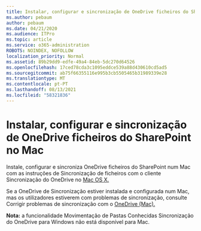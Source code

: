 ```yaml
---
title: Instalar, configurar e sincronização de OneDrive ficheiros do SharePoint no Mac
ms.author: pebaum
author: pebaum
ms.date: 04/21/2020
ms.audience: ITPro
ms.topic: article
ms.service: o365-administration
ROBOTS: NOINDEX, NOFOLLOW
localization_priority: Normal
ms.assetid: 89b29dd9-edfe-49a4-84eb-5dc270d64526
ms.openlocfilehash: 17ced78cda3c1095eddce539a88d430610cd5ad5
ms.sourcegitcommit: ab75f66355116e995b3cb5505465b31989339e28
ms.translationtype: MT
ms.contentlocale: pt-PT
ms.lasthandoff: 08/13/2021
ms.locfileid: "58321836"
---
```

# <a name="install-setup-and-sync-onedrive-or-sharepoint-files-on-mac"></a>Instalar, configurar e sincronização de OneDrive ficheiros do SharePoint no Mac 

Instale, configurar e sincroniza OneDrive ficheiros do SharePoint num Mac com as instruções de Sincronização de ficheiros com o cliente Sincronização do OneDrive no [Mac OS X.](https://support.office.com/article/sync-files-with-the-onedrive-sync-client-on-mac-os-x-d11b9f29-00bb-4172-be39-997da46f913f)

Se a OneDrive de Sincronização estiver instalada e configurada num Mac, mas os utilizadores estiverem com problemas de sincronização, consulte Corrigir problemas de sincronização com o [OneDrive (Mac).](https://support.office.com/article/fix-onedrive-sync-problems-on-a-mac-af3012d7-13ec-4ac9-bbb1-ebcd2a0cd756)

**Nota:** a funcionalidade Movimentação de Pastas Conhecidas Sincronização do OneDrive para Windows não está disponível para Mac.




